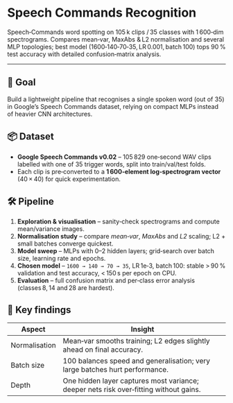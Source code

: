 # Speech Commands Recognition

Speech‑Commands word spotting on 105 k clips / 35 classes with 1 600‑dim spectrograms. Compares mean‑var, MaxAbs & L2 normalisation and several MLP topologies; best model (1600‑140‑70‑35, LR 0.001, batch 100) tops 90 % test accuracy with detailed confusion‑matrix analysis.

---

## 🎯 Goal
Build a lightweight pipeline that recognises a single spoken word (out of 35) in Google’s Speech Commands dataset, relying on compact MLPs instead of heavier CNN architectures.

## 📦 Dataset
* **Google Speech Commands v0.02** – 105 829 one‑second WAV clips labelled with one of 35 trigger words, split into train/val/test folds.  
* Each clip is pre‑converted to a **1 600‑element log‑spectrogram vector** (40 × 40) for quick experimentation.

## 🛠️ Pipeline
1. **Exploration & visualisation** – sanity‑check spectrograms and compute mean/variance images.  
2. **Normalisation study** – compare *mean‑var*, *MaxAbs* and *L2* scaling; L2 + small batches converge quickest.  
3. **Model sweep** – MLPs with 0–2 hidden layers; grid‑search over batch size, learning rate and epochs.  
4. **Chosen model** – `1600 → 140 → 70 → 35`, LR 1e‑3, batch 100: stable > 90 % validation and test accuracy, < 150 s per epoch on CPU.  
5. **Evaluation** – full confusion matrix and per‑class error analysis (classes 8, 14 and 28 are hardest).

## 🔬 Key findings

| Aspect        | Insight                                                                                   |
| ------------- | ----------------------------------------------------------------------------------------- |
| Normalisation | Mean‑var smooths training; L2 edges slightly ahead on final accuracy.                     |
| Batch size    | 100 balances speed and generalisation; very large batches hurt performance.              |
| Depth         | One hidden layer captures most variance; deeper nets risk over‑fitting without gains.    |
